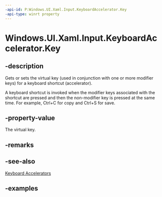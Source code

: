 ```yaml
---
-api-id: P:Windows.UI.Xaml.Input.KeyboardAccelerator.Key
-api-type: winrt property
---
```


<!-- Property syntax.
public VirtualKey Key { get;  set; }
-->

# Windows.UI.Xaml.Input.KeyboardAccelerator.Key

## -description
Gets or sets the virtual key (used in conjunction with one or more modifier keys) for a keyboard shortcut (accelerator).

A keyboard shortcut is invoked when the modifier keys associated with the shortcut are pressed and then the non-modifier key is pressed at the same time. For example, Ctrl+C for copy and Ctrl+S for save.

## -property-value
The virtual key.

## -remarks

## -see-also
[Keyboard Accelerators](https://docs.microsoft.com/windows/uwp/design/input/keyboard-accelerators)

## -examples
